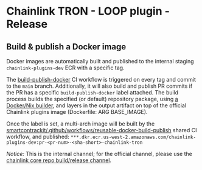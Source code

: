 # Chainlink TRON - LOOP plugin - Release

## Build & publish a Docker image

Docker images are automatically built and published to the internal staging `chainlink-plugins-dev` ECR with a specific tag.

The [build-publish-docker](../../.github/workflows/relayer-publish.yml) CI workflow is triggered on every tag and commit to the `main` branch. Additionally, it will also build and publish PR commits if the PR has a specific `build-publish-docker` label attached. The build process builds the specified (or default) repository package, using [a Docker/Nix builder](../../scripts/build/Dockerfile.build.nix), and layers in the output artifact on top of the official Chainlink plugins image (Dockerfile: ARG BASE_IMAGE).

Once the label is set, a multi-arch image will be built by the [smartcontrackit/.github/workflows/reusable-docker-build-publish](https://github.com/smartcontractkit/.github/blob/main/.github/workflows/reusable-docker-build-publish.yml) shared CI workflow, and published: `***.dkr.ecr.us-west-2.amazonaws.com/chainlink-plugins-dev:pr-<pr-num>-<sha-short>-chainlink-tron`

*Notice:* This is the internal channel; for the official channel, please use the [chainlink core repo build/release channel](https://github.com/smartcontractkit/chainlink/blob/develop/plugins/plugins.public.yaml).
